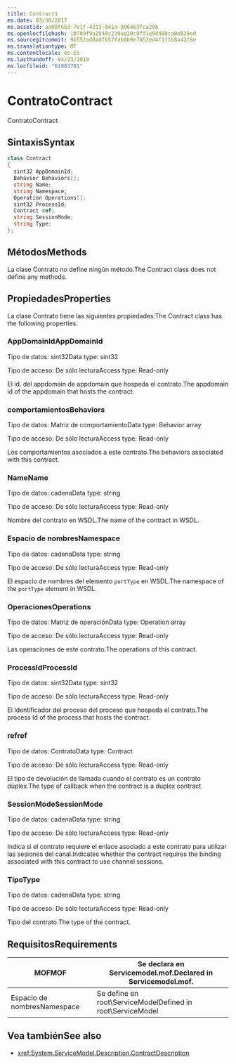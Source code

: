```yaml
---
title: Contract1
ms.date: 03/30/2017
ms.assetid: aa00f6b3-7e1f-4213-841a-206463fca20b
ms.openlocfilehash: 10789f9a2940c239ae20c8fd1e9d48bca0e820ed
ms.sourcegitcommit: 9b552addadfb57fab0b9e7852ed4f1f1b8a42f8e
ms.translationtype: MT
ms.contentlocale: es-ES
ms.lasthandoff: 04/23/2019
ms.locfileid: "61963701"
---
```

# <a name="contract"></a><span data-ttu-id="a991d-102">Contrato</span><span class="sxs-lookup"><span data-stu-id="a991d-102">Contract</span></span>
<span data-ttu-id="a991d-103">Contrato</span><span class="sxs-lookup"><span data-stu-id="a991d-103">Contract</span></span>  
  
## <a name="syntax"></a><span data-ttu-id="a991d-104">Sintaxis</span><span class="sxs-lookup"><span data-stu-id="a991d-104">Syntax</span></span>  
  
```csharp
class Contract  
{  
  sint32 AppDomainId;  
  Behavior Behaviors[];  
  string Name;  
  string Namespace;  
  Operation Operations[];  
  sint32 ProcessId;  
  Contract ref;  
  string SessionMode;  
  string Type;  
};  
```  
  
## <a name="methods"></a><span data-ttu-id="a991d-105">Métodos</span><span class="sxs-lookup"><span data-stu-id="a991d-105">Methods</span></span>  
 <span data-ttu-id="a991d-106">La clase Contrato no define ningún método.</span><span class="sxs-lookup"><span data-stu-id="a991d-106">The Contract class does not define any methods.</span></span>  
  
## <a name="properties"></a><span data-ttu-id="a991d-107">Propiedades</span><span class="sxs-lookup"><span data-stu-id="a991d-107">Properties</span></span>  
 <span data-ttu-id="a991d-108">La clase Contrato tiene las siguientes propiedades:</span><span class="sxs-lookup"><span data-stu-id="a991d-108">The Contract class has the following properties:</span></span>  
  
### <a name="appdomainid"></a><span data-ttu-id="a991d-109">AppDomainId</span><span class="sxs-lookup"><span data-stu-id="a991d-109">AppDomainId</span></span>  
 <span data-ttu-id="a991d-110">Tipo de datos: sint32</span><span class="sxs-lookup"><span data-stu-id="a991d-110">Data type: sint32</span></span>  
  
 <span data-ttu-id="a991d-111">Tipo de acceso: De sólo lectura</span><span class="sxs-lookup"><span data-stu-id="a991d-111">Access type: Read-only</span></span>  
  
 <span data-ttu-id="a991d-112">El id. del appdomain de appdomain que hospeda el contrato.</span><span class="sxs-lookup"><span data-stu-id="a991d-112">The appdomain id of the appdomain that hosts the contract.</span></span>  
  
### <a name="behaviors"></a><span data-ttu-id="a991d-113">comportamientos</span><span class="sxs-lookup"><span data-stu-id="a991d-113">Behaviors</span></span>  
 <span data-ttu-id="a991d-114">Tipo de datos: Matriz de comportamiento</span><span class="sxs-lookup"><span data-stu-id="a991d-114">Data type: Behavior array</span></span>  
  
 <span data-ttu-id="a991d-115">Tipo de acceso: De sólo lectura</span><span class="sxs-lookup"><span data-stu-id="a991d-115">Access type: Read-only</span></span>  
  
 <span data-ttu-id="a991d-116">Los comportamientos asociados a este contrato.</span><span class="sxs-lookup"><span data-stu-id="a991d-116">The behaviors associated with this contract.</span></span>  
  
### <a name="name"></a><span data-ttu-id="a991d-117">Name</span><span class="sxs-lookup"><span data-stu-id="a991d-117">Name</span></span>  
 <span data-ttu-id="a991d-118">Tipo de datos: cadena</span><span class="sxs-lookup"><span data-stu-id="a991d-118">Data type: string</span></span>  
  
 <span data-ttu-id="a991d-119">Tipo de acceso: De sólo lectura</span><span class="sxs-lookup"><span data-stu-id="a991d-119">Access type: Read-only</span></span>  
  
 <span data-ttu-id="a991d-120">Nombre del contrato en WSDL.</span><span class="sxs-lookup"><span data-stu-id="a991d-120">The name of the contract in WSDL.</span></span>  
  
### <a name="namespace"></a><span data-ttu-id="a991d-121">Espacio de nombres</span><span class="sxs-lookup"><span data-stu-id="a991d-121">Namespace</span></span>  
 <span data-ttu-id="a991d-122">Tipo de datos: cadena</span><span class="sxs-lookup"><span data-stu-id="a991d-122">Data type: string</span></span>  
  
 <span data-ttu-id="a991d-123">Tipo de acceso: De sólo lectura</span><span class="sxs-lookup"><span data-stu-id="a991d-123">Access type: Read-only</span></span>  
  
 <span data-ttu-id="a991d-124">El espacio de nombres del elemento `portType` en WSDL.</span><span class="sxs-lookup"><span data-stu-id="a991d-124">The namespace of the `portType` element in WSDL.</span></span>  
  
### <a name="operations"></a><span data-ttu-id="a991d-125">Operaciones</span><span class="sxs-lookup"><span data-stu-id="a991d-125">Operations</span></span>  
 <span data-ttu-id="a991d-126">Tipo de datos: Matriz de operación</span><span class="sxs-lookup"><span data-stu-id="a991d-126">Data type: Operation array</span></span>  
  
 <span data-ttu-id="a991d-127">Tipo de acceso: De sólo lectura</span><span class="sxs-lookup"><span data-stu-id="a991d-127">Access type: Read-only</span></span>  
  
 <span data-ttu-id="a991d-128">Las operaciones de este contrato.</span><span class="sxs-lookup"><span data-stu-id="a991d-128">The operations of this contract.</span></span>  
  
### <a name="processid"></a><span data-ttu-id="a991d-129">ProcessId</span><span class="sxs-lookup"><span data-stu-id="a991d-129">ProcessId</span></span>  
 <span data-ttu-id="a991d-130">Tipo de datos: sint32</span><span class="sxs-lookup"><span data-stu-id="a991d-130">Data type: sint32</span></span>  
  
 <span data-ttu-id="a991d-131">Tipo de acceso: De sólo lectura</span><span class="sxs-lookup"><span data-stu-id="a991d-131">Access type: Read-only</span></span>  
  
 <span data-ttu-id="a991d-132">El Identificador del proceso del proceso que hospeda el contrato.</span><span class="sxs-lookup"><span data-stu-id="a991d-132">The process Id of the process that hosts the contract.</span></span>  
  
### <a name="ref"></a><span data-ttu-id="a991d-133">ref</span><span class="sxs-lookup"><span data-stu-id="a991d-133">ref</span></span>  
 <span data-ttu-id="a991d-134">Tipo de datos: Contrato</span><span class="sxs-lookup"><span data-stu-id="a991d-134">Data type: Contract</span></span>  
  
 <span data-ttu-id="a991d-135">Tipo de acceso: De sólo lectura</span><span class="sxs-lookup"><span data-stu-id="a991d-135">Access type: Read-only</span></span>  
  
 <span data-ttu-id="a991d-136">El tipo de devolución de llamada cuando el contrato es un contrato dúplex.</span><span class="sxs-lookup"><span data-stu-id="a991d-136">The type of callback when the contract is a duplex contract.</span></span>  
  
### <a name="sessionmode"></a><span data-ttu-id="a991d-137">SessionMode</span><span class="sxs-lookup"><span data-stu-id="a991d-137">SessionMode</span></span>  
 <span data-ttu-id="a991d-138">Tipo de datos: cadena</span><span class="sxs-lookup"><span data-stu-id="a991d-138">Data type: string</span></span>  
  
 <span data-ttu-id="a991d-139">Tipo de acceso: De sólo lectura</span><span class="sxs-lookup"><span data-stu-id="a991d-139">Access type: Read-only</span></span>  
  
 <span data-ttu-id="a991d-140">Indica si el contrato requiere el enlace asociado a este contrato para utilizar las sesiones del canal.</span><span class="sxs-lookup"><span data-stu-id="a991d-140">Indicates whether the contract requires the binding associated with this contract to use channel sessions.</span></span>  
  
### <a name="type"></a><span data-ttu-id="a991d-141">Tipo</span><span class="sxs-lookup"><span data-stu-id="a991d-141">Type</span></span>  
 <span data-ttu-id="a991d-142">Tipo de datos: cadena</span><span class="sxs-lookup"><span data-stu-id="a991d-142">Data type: string</span></span>  
  
 <span data-ttu-id="a991d-143">Tipo de acceso: De sólo lectura</span><span class="sxs-lookup"><span data-stu-id="a991d-143">Access type: Read-only</span></span>  
  
 <span data-ttu-id="a991d-144">Tipo del contrato.</span><span class="sxs-lookup"><span data-stu-id="a991d-144">The type of the contract.</span></span>  
  
## <a name="requirements"></a><span data-ttu-id="a991d-145">Requisitos</span><span class="sxs-lookup"><span data-stu-id="a991d-145">Requirements</span></span>  
  
|<span data-ttu-id="a991d-146">MOF</span><span class="sxs-lookup"><span data-stu-id="a991d-146">MOF</span></span>|<span data-ttu-id="a991d-147">Se declara en Servicemodel.mof.</span><span class="sxs-lookup"><span data-stu-id="a991d-147">Declared in Servicemodel.mof.</span></span>|  
|---------|-----------------------------------|  
|<span data-ttu-id="a991d-148">Espacio de nombres</span><span class="sxs-lookup"><span data-stu-id="a991d-148">Namespace</span></span>|<span data-ttu-id="a991d-149">Se define en root\ServiceModel</span><span class="sxs-lookup"><span data-stu-id="a991d-149">Defined in root\ServiceModel</span></span>|  
  
## <a name="see-also"></a><span data-ttu-id="a991d-150">Vea también</span><span class="sxs-lookup"><span data-stu-id="a991d-150">See also</span></span>

- <xref:System.ServiceModel.Description.ContractDescription>
